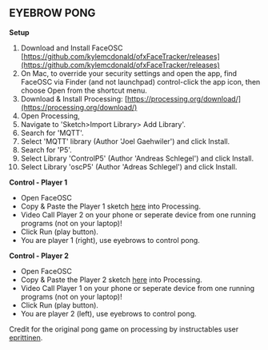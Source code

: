 ﻿## EYEBROW PONG

**Setup**

 1. Download and Install FaceOSC [https://github.com/kylemcdonald/ofxFaceTracker/releases](https://github.com/kylemcdonald/ofxFaceTracker/releases)
 2.  On Mac, to override your security settings and open the app, find FaceOSC via Finder (and not launchpad) control-click the app icon, then choose Open from the shortcut menu.
 4. Download  & Install Processing: [https://processing.org/download/](https://processing.org/download/)
 5. Open Processing,
 6. Navigate to 'Sketch>Import Library> Add Library'.
 7. Search for 'MQTT'.
 8. Select 'MQTT' library (Author 'Joel Gaehwiler') and click Install.
 9. Search for 'P5'.
 10. Select Library 'ControlP5' (Author 'Andreas Schlegel') and click Install.
 11. Select Library 'oscP5' (Author 'Adreas Schlegel') and click Install.



**Control - Player 1**

- Open FaceOSC
- Copy & Paste the Player 1 sketch [here](https://github.com/josephlyons/eyebrow-pong/blob/master/Eyebrow_Pong_1Screen_Facetime/Eyebrow_Pong_1Screen_Facetime.pde) into Processing.
- Video Call Player 2 on your phone or seperate device from one running programs (not on your laptop)!
- Click Run (play button).
- You are player 1 (right), use eyebrows to control pong.

**Control - Player 2**

- Open FaceOSC
- Copy & Paste the Player 2 sketch [here](https://github.com/josephlyons/eyebrow-pong/blob/master/player2_eyebrow_send/player2_eyebrow_send.pde) into Processing.
- Video Call Player 1 on your phone or seperate device from one running programs (not on your laptop)!
- Click Run (play button).
- You are player 2 (left), use eyebrows to control pong.


Credit for the original pong game on processing by instructables user [eprittinen](https://www.instructables.com/member/eprittinen/).
